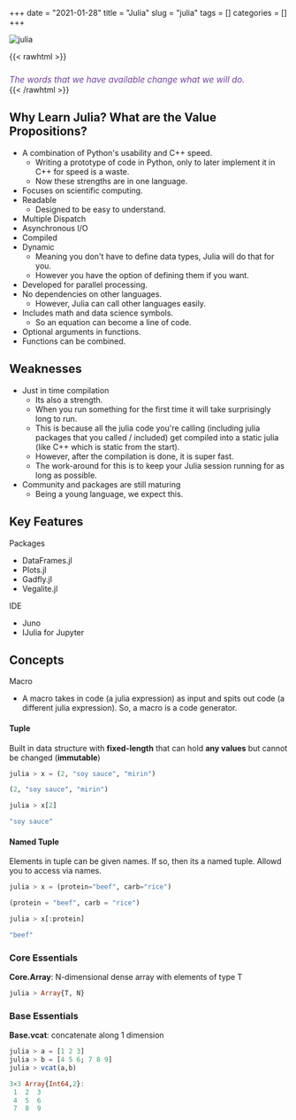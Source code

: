 +++ 
date = "2021-01-28"
title = "Julia"
slug = "julia"
tags = []
categories = []
+++

![julia](/images/julia_banner.png)

{{< rawhtml >}}
<p style="font-size:110%; color: #6f439c; margin: 0; font-style: italic; padding-top:2%;">
The words that we have available change what we will do.
</p>
{{< /rawhtml >}}

## Why Learn Julia? What are the Value Propositions?

- A combination of Python's usability and C++ speed.
    - Writing a prototype of code in Python, only to later implement it in C++ for speed is a waste.
    - Now these strengths are in one language.
- Focuses on scientific computing.
- Readable
    - Designed to be easy to understand. 
- Multiple Dispatch
- Asynchronous I/O
- Compiled
- Dynamic
    - Meaning you don't have to define data types, Julia will do that for you.
    - However you have the option of defining them if you want.
- Developed for parallel processing.
- No dependencies on other languages.
    - However, Julia can call other languages easily. 
- Includes math and data science symbols.
    - So an equation can become a line of code.
- Optional arguments in functions.
- Functions can be combined.


## Weaknesses

- Just in time compilation
    - Its also a strength.
    - When you run something for the first time it will take surprisingly long to run.
    - This is because all the julia code you're calling (including julia packages that you called / included) get compiled into a static julia (like C++ which is static from the start). 
    - However, after the compilation is done, it is super fast.
    - The work-around for this is to keep your Julia session running for as long as possible.
- Community and packages are still maturing
    - Being a young language, we expect this.

## Key Features

Packages
- DataFrames.jl
- Plots.jl
- Gadfly.jl
- Vegalite.jl

IDE
- Juno
- IJulia for Jupyter

## Concepts

Macro
- A macro takes in code (a julia expression) as input and spits out code (a different julia expression). So, a macro is a code generator.


#### Tuple

Built in data structure with __fixed-length__ that can hold __any values__ but cannot be changed (__immutable__)

```julia
julia > x = (2, "soy sauce", "mirin")

(2, "soy sauce", "mirin")
```

```julia
julia > x[2]

"soy sauce"
```

#### Named Tuple

Elements in tuple can be given names. If so, then its a named tuple. Allowd you to access via names.

```julia
julia > x = (protein="beef", carb="rice")

(protein = "beef", carb = "rice")
```

```julia
julia > x[:protein]

"beef"
```

### Core Essentials

__Core.Array__: N-dimensional dense array with elements of type T

```julia
julia > Array{T, N}
```

### Base Essentials

__Base.vcat__: concatenate along 1 dimension

```julia
julia > a = [1 2 3]
julia > b = [4 5 6; 7 8 9]
julia > vcat(a,b)

3×3 Array{Int64,2}:
 1  2  3
 4  5  6
 7  8  9
```


